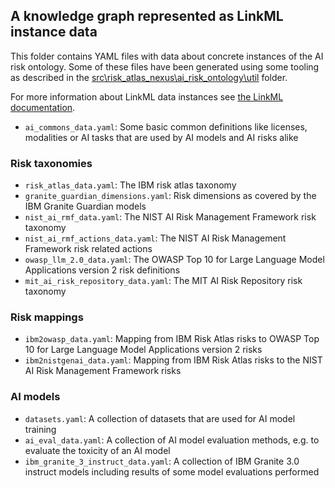 ## A knowledge graph represented as LinkML instance data

This folder contains YAML files with data about concrete instances of the AI risk ontology.
Some of these files have been generated using some tooling as described in the [src\risk_atlas_nexus\ai_risk_ontology\util](../../ai_risk_ontology/util/README.md) folder.

For more information about LinkML data instances see [the LinkML documentation](https://linkml.io/linkml/intro/tutorial01.html#creating-and-validating-data).

- `ai_commons_data.yaml`: Some basic common definitions like licenses, modalities or AI tasks that are used by AI models and AI risks alike

### Risk taxonomies

- `risk_atlas_data.yaml`: The IBM risk atlas taxonomy
- `granite_guardian_dimensions.yaml`: Risk dimensions as covered by the IBM Granite Guardian models
- `nist_ai_rmf_data.yaml`: The NIST AI Risk Management Framework risk taxonomy
- `nist_ai_rmf_actions_data.yaml`: The NIST AI Risk Management Framework risk related actions
- `owasp_llm_2.0_data.yaml`: The OWASP Top 10 for Large Language Model Applications version 2 risk definitions
- `mit_ai_risk_repository_data.yaml`: The MIT AI Risk Repository risk taxonomy

### Risk mappings

- `ibm2owasp_data.yaml`: Mapping from IBM Risk Atlas risks to OWASP Top 10 for Large Language Model Applications version 2 risks
- `ibm2nistgenai_data.yaml`: Mapping from IBM Risk Atlas risks to the NIST AI Risk Management Framework risks

### AI models

- `datasets.yaml`: A collection of datasets that are used for AI model training
- `ai_eval_data.yaml`: A collection of AI model evaluation methods, e.g. to evaluate the toxicity of an AI model
- `ibm_granite_3_instruct_data.yaml`: A collection of IBM Granite 3.0 instruct models including results of some model evaluations performed
